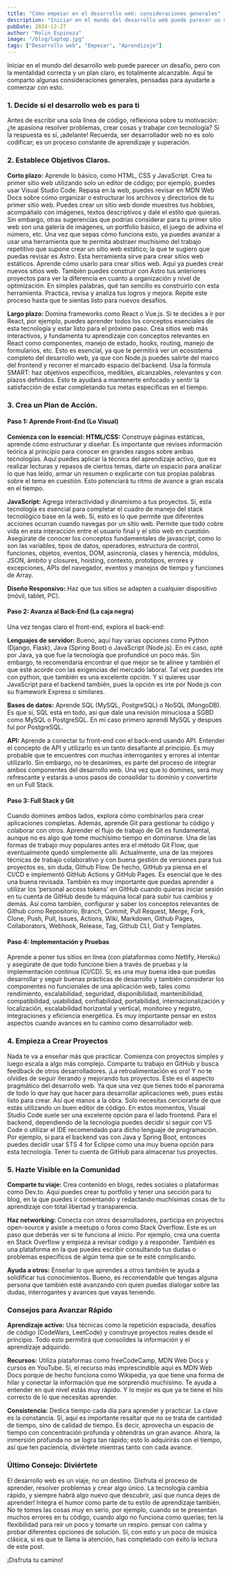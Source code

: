 ```yaml
---
title: "Cómo empezar en el desarrollo web: consideraciones generales"
description: "Iniciar en el mundo del desarrollo web puede parecer un desafío, pero con la mentalidad correcta y un plan claro, es totalmente alcanzable"
pubDate: 2024-12-27
author: "Rolin Espinoza"
image: "/blog/laptop.jpg"
tags: ["Desarrollo web", "Empezar", "Aprendizaje"]
---
```


Iniciar en el mundo del desarrollo web puede parecer un desafío, pero con la mentalidad correcta y un plan claro, es totalmente alcanzable. Aquí te comparto algunas consideraciones generales, pensadas para ayudarte a comenzar con esto.



### 1. Decide si el desarrollo web es para ti

Antes de escribir una sola línea de código, reflexiona sobre tu motivación: ¿te apasiona resolver problemas, crear cosas y trabajar con tecnología? Si la respuesta es sí, ¡adelante! Recuerda, ser desarrollador web no es solo codificar; es un proceso constante de aprendizaje y superación.

### 2. Establece Objetivos Claros.

**Corto plazo:** Aprende lo básico, como HTML, CSS y JavaScript. Crea tu primer sitio web utilizando solo un editor de código; por ejemplo, puedes usar Visual Studio Code. Repasa en la web, puedes revisar en MDN Web Docs sobre cómo organizar o estructurar los archivos y directorios de tu primer sitio web. Puedes crear un sitio web donde muestres tus hobbies, acompáñalo con imágenes, textos descriptivos y dale el estilo que quieras. Sin embargo, otras sugerencias que podrías considerar para tu primer sitio web son una galería de imágenes, un portfolio básico, el juego de adivina el número, etc. Una vez que sepas cómo funciona esto, ya puedes avanzar a usar una herramienta que te permita abstraer muchísimo del trabajo repetitivo que supone crear un sitio web estático; la que te sugiero que puedas revisar es Astro. Esta herramienta sirve para crear sitios web estáticos. Aprende cómo usarlo para crear sitios web. Aquí ya puedes crear nuevos sitios web. También puedes construir con Astro tus anteriores proyectos para ver la diferencia en cuanto a organización y nivel de optimización. En simples palabras, qué tan sencillo es construirlo con esta herramienta. Practica, revisa y analiza tus logros y mejora. Repite este proceso hasta que te sientas listo para nuevos desafíos.


**Largo plazo:** Domina frameworks como React o Vue.js. Si te decides a ir por React, por ejemplo, puedes aprender todos los conceptos esenciales de esta tecnología y estar listo para el próximo paso. Crea sitios web más interactivos, y fundamenta tu aprendizaje con conceptos relevantes en React como componentes, manejo de estado, hooks, routing, manejo de formularios, etc. Esto es esencial, ya que te permitirá ver un ecosistema completo del desarrollo web, ya que con Node.js puedes salirte del marco del frontend y recorrer el marcado espacio del backend. Usa la fórmula SMART: haz objetivos específicos, medibles, alcanzables, relevantes y con plazos definidos. Esto te ayudará a mantenerte enfocado y sentir la satisfacción de estar completando tus metas específicas en el tiempo.

### 3. Crea un Plan de Acción.

#### Paso 1: Aprende Front-End (Lo Visual)

**Comienza con lo esencial:**
**HTML/CSS:** Construye páginas estáticas, aprende cómo estructurar y diseñar. Es importante que revises información teórica al principio para conocer en grandes rasgos sobre ambas tecnologías. Aquí puedes aplicar la técnica del aprendizaje activo, que es realizar lecturas y repasos de ciertos temas, darte un espacio para analizar lo que has leído, armar un resumen o explicarte con tus propias palabras sobre el tema en cuestión. Esto potenciará tu ritmo de avance a gran escala en el tiempo.

**JavaScript:** Agrega interactividad y dinamismo a tus proyectos. Sí, esta tecnología es esencial para completar el cuadro de manejo del stack tecnológico base en la web. Sí, esto es lo que permite que diferentes acciones ocurran cuando navegas por un sitio web. Permite que todo cobre vida en esta interacción entre el usuario final y el sitio web en cuestión. Asegúrate de conocer los conceptos fundamentales de javascript, como lo son las variables, tipos de datos, operadores, estructura de control, funciones, objetos, eventos, DOM, asincronía, clases y herencia, módulos, JSON, ámbito y closures, hoisting, contexto, prototipos, errores y excepciones, APIs del navegador, eventos y manejos de tiempo y funciones de Array.

**Diseño Responsivo:** Haz que tus sitios se adapten a cualquier dispositivo (móvil, tablet, PC).

#### Paso 2: Avanza al Back-End (La caja negra)

Una vez tengas claro el front-end, explora el back-end:

**Lenguajes de servidor:** Bueno, aquí hay varias opciones como Python (Django, Flask), Java (Spring Boot) o JavaScript (Node.js). En mi caso, opté por Java, ya que fue la tecnología que profundicé un poco más. Sin embargo, te recomendaría encontrar el que mejor se te alinee y también el que esté acorde con las exigencias del mercado laboral. Tal vez puedes irte con python, que también es una excelente opción. Y si quieres usar JavaScript para el backend también, pues la opción es irte por Node.js con su framework Express o similares.

**Bases de datos:** Aprende SQL (MySQL, PostgreSQL) o NoSQL (MongoDB). Es que si, SQL está en todo, así que dale una revisión minuciosa a SGBD como MySQL o PostgreSQL. En mi caso primero aprendi MySQL y despues fui por PostgreSQL.



**API:** Aprende a conectar tu front-end con el back-end usando API. Entender el concepto de API y utilizarlo es un tanto desafiante al principio. Es muy probable que te encuentres con muchas interrogantes y errores al intentar utilizarlo. Sin embargo, no te desanimes, es parte del proceso de integrar ambos componentes del desarrollo web. Una vez que lo domines, será muy refrescante y estarás a unos pasos de consolidar tu dominio y convertirte en un Full Stack.

#### Paso 3: Full Stack y Git

Cuando domines ambos lados, explora cómo combinarlos para crear aplicaciones completas. Además, aprende Git para gestionar tu código y colaborar con otros. Aprender el flujo de trabajo de Git es fundamental, aunque no es algo que tome muchísimo tiempo en dominarse. Una de las formas de trabajo muy populares antes era el método Git Flow, que eventualmente quedó simplemente allí. Actualmente, una de las mejores técnicas de trabajo colaborativo y con buena gestión de versiones para tus proyectos es, sin duda, Github Flow. De hecho, GitHub ya piensa en el CI/CD e implementó GitHub Actions y GitHub Pages. Es esencial que le des una buena revisada. También es muy importante que puedas aprender a utilizar los ‘personal access tokens’ en GitHub cuando quieras iniciar sesión en tu cuenta de GitHub desde tu máquina local para subir tus cambios y demás. Así como también, configurar y saber los conceptos relevantes de Github como Repositorio, Branch, Commit, Pull Request, Merge, Fork, Clone, Push, Pull, Issues, Actions, Wiki, Markdown, Github Pages, Collaborators, Webhook, Release, Tag, Github CLI, Gist y Templates.

#### Paso 4: Implementación y Pruebas

Aprende a poner tus sitios en línea (con plataformas como Netlify, Heroku) y asegúrate de que todo funcione bien a través de pruebas y la implementación continua (CI/CD). Si, es una muy buena idea que puedas desarrollar y seguir buenas prácticas de desarrollo y también considerar los componentes no funcionales de una aplicación web, tales como rendimiento, escalabilidad, seguridad, disponibilidad, mantenibilidad, compatibilidad, usabilidad, confiabilidad, portabilidad, internacionalización y localización, escalabilidad horizontal y vertical, monitoreo y registro, integraciones y eficiencia energética. Es muy importante pensar en estos aspectos cuando avances en tu camino como desarrollador web.

### 4. Empieza a Crear Proyectos

Nada te va a enseñar más que practicar. Comienza con proyectos simples y luego escala a algo más complejo. Comparte tu trabajo en GitHub y busca feedback de otros desarrolladores. ¡La retroalimentación es oro! Y no te olvides de seguir iterando y mejorando tus proyectos. Este es el aspecto pragmático del desarrollo web. Ya que una vez que tienes todo el panorama de todo lo que hay que hacer para desarrollar aplicaciones web, pues estás listo para crear. Así que manos a la obra. Solo necesitas cerciorarte de que estás utilizando un buen editor de código. En estos momentos, Visual Studio Code suele ser una excelente opción para el lado frontend. Para el backend, dependiendo de la tecnología puedes decidir si seguir con VS Code o utilizar el IDE recomendado para dicho lenguaje de programación. Por ejemplo, si para el backend vas con Java y Spring Boot, entonces puedes decidir usar STS 4 for Eclipse como una muy buena opción para esta tecnología. Tener tu cuenta de GitHub para almacenar tus proyectos.

### 5. Hazte Visible en la Comunidad
**Comparte tu viaje:** Crea contenido en blogs, redes sociales o plataformas como Dev.to. Aquí puedes crear tu portfolio y tener una sección para tu blog, en la que puedes ir comentando y redactando muchísimas cosas de tu aprendizaje con total libertad y transparencia.

**Haz networking:** Conecta con otros desarrolladores, participa en proyectos open-source y asiste a meetups o foros como Stack Overflow. Este es un paso que deberás ver si te funciona al inicio. Por ejemplo, crea una cuenta en Stack Overflow y empieza a revisar código y a responder. También es una plataforma en la que puedes escribir consultando tus dudas o problemas específicos de algún tema que se te esté complicando.

**Ayuda a otros:** Enseñar lo que aprendes a otros también te ayuda a solidificar tus conocimientos. Bueno, es recomendable que tengas alguna persona que también esté avanzando con quien puedas dialogar sobre las dudas, interrogantes y avances que vayas teniendo.

### Consejos para Avanzar Rápido

**Aprendizaje activo:** Usa técnicas como la repetición espaciada, desafíos de código (CodeWars, LeetCode) y construye proyectos reales desde el principio. Todo esto permitirá que consolides la información y el aprendizaje adquirido.

**Recursos:** Utiliza plataformas como freeCodeCamp, MDN Web Docs y cursos en YouTube. Sí, el recurso más imprescindible aquí es MDN Web Docs porque de hecho funciona como Wikipedia, ya que tiene una forma de hilar y conectar la información que me sorprendió muchísimo. Te ayuda a entender en qué nivel estás muy rápido. Y lo mejor es que ya te tiene el hilo correcto de lo que necesitas aprender.

**Consistencia:** Dedica tiempo cada día para aprender y practicar. La clave es la constancia. Sí, aquí es importante resaltar que no se trata de cantidad de tiempo, sino de calidad de tiempo. Es decir, aprovecha un espacio de tiempo con concentración profunda y obtendrás un gran avance. Ahora, la inmersión profunda no se logra tan rápido; esto lo adquirirás con el tiempo, así que ten paciencia, diviértete mientras tanto con cada avance.



### Último Consejo: Diviértete

El desarrollo web es un viaje, no un destino. Disfruta el proceso de aprender, resolver problemas y crear algo único. La tecnología cambia rápido, y siempre habrá algo nuevo que descubrir, ¡así que nunca dejes de aprender! Integra el humor como parte de tu estilo de aprendizaje también. No te tomes las cosas muy en serio, por ejemplo, cuando se te presentan muchos errores en tu código, cuando algo no funciona como querías; ten la flexibilidad para reír un poco y tomarte un respiro. pensar con calma y probar diferentes opciones de solución. Sí, con esto y un poco de música clásica, si es que te llama la atención, has completado con éxito la lectura de este post.

¡Disfruta tu camino!
